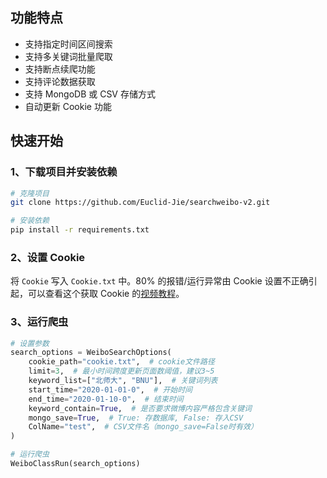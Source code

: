 ## 功能特点

- 支持指定时间区间搜索
- 支持多关键词批量爬取
- 支持断点续爬功能
- 支持评论数据获取
- 支持 MongoDB 或 CSV 存储方式
- 自动更新 Cookie 功能

## 快速开始

### 1、下载项目并安装依赖

```bash
# 克隆项目
git clone https://github.com/Euclid-Jie/searchweibo-v2.git

# 安装依赖
pip install -r requirements.txt
```

### 2、设置 Cookie

将 `Cookie` 写入 `Cookie.txt` 中。80% 的报错/运行异常由 Cookie 设置不正确引起，可以查看这个获取 Cookie 的[视频教程](https://www.bilibili.com/video/BV1Sh4y1J7Yz)。

### 3、运行爬虫

```python
# 设置参数
search_options = WeiboSearchOptions(
    cookie_path="cookie.txt",  # cookie文件路径
    limit=3,  # 最小时间跨度更新页面数阈值，建议3~5
    keyword_list=["北师大", "BNU"],  # 关键词列表
    start_time="2020-01-01-0",  # 开始时间
    end_time="2020-01-10-0",  # 结束时间
    keyword_contain=True,  # 是否要求微博内容严格包含关键词
    mongo_save=True,  # True: 存数据库, False: 存入CSV
    ColName="test",  # CSV文件名（mongo_save=False时有效）
)

# 运行爬虫
WeiboClassRun(search_options)
```